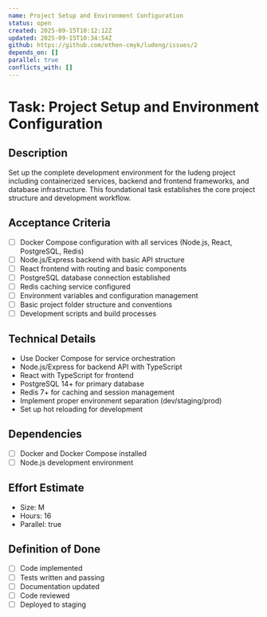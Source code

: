 ```yaml
---
name: Project Setup and Environment Configuration
status: open
created: 2025-09-15T10:12:12Z
updated: 2025-09-15T10:34:54Z
github: https://github.com/ethen-cmyk/ludeng/issues/2
depends_on: []
parallel: true
conflicts_with: []
---
```


# Task: Project Setup and Environment Configuration

## Description
Set up the complete development environment for the ludeng project including containerized services, backend and frontend frameworks, and database infrastructure. This foundational task establishes the core project structure and development workflow.

## Acceptance Criteria
- [ ] Docker Compose configuration with all services (Node.js, React, PostgreSQL, Redis)
- [ ] Node.js/Express backend with basic API structure
- [ ] React frontend with routing and basic components
- [ ] PostgreSQL database connection established
- [ ] Redis caching service configured
- [ ] Environment variables and configuration management
- [ ] Basic project folder structure and conventions
- [ ] Development scripts and build processes

## Technical Details
- Use Docker Compose for service orchestration
- Node.js/Express for backend API with TypeScript
- React with TypeScript for frontend
- PostgreSQL 14+ for primary database
- Redis 7+ for caching and session management
- Implement proper environment separation (dev/staging/prod)
- Set up hot reloading for development

## Dependencies
- [ ] Docker and Docker Compose installed
- [ ] Node.js development environment

## Effort Estimate
- Size: M
- Hours: 16
- Parallel: true

## Definition of Done
- [ ] Code implemented
- [ ] Tests written and passing
- [ ] Documentation updated
- [ ] Code reviewed
- [ ] Deployed to staging
